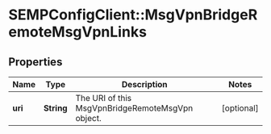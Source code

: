 # SEMPConfigClient::MsgVpnBridgeRemoteMsgVpnLinks

## Properties
Name | Type | Description | Notes
------------ | ------------- | ------------- | -------------
**uri** | **String** | The URI of this MsgVpnBridgeRemoteMsgVpn object. | [optional] 


